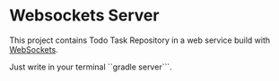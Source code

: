 # Websockets Server 
This project contains Todo Task Repository in a web service build with [WebSockets](https://tyrus.java.net/). 

Just write in your terminal ``gradle server```.
